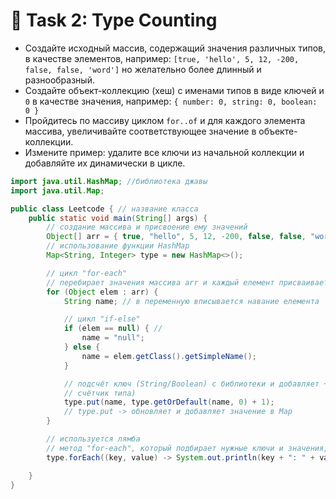 # 👾 Task 2: Type Counting
- Создайте исходный массив, содержащий значения различных типов, в качестве
элементов, например: `[true, 'hello', 5, 12, -200, false, false, 'word']`
но желательно более длинный и разнообразный.
- Создайте объект-коллекцию (хеш) с именами типов в виде ключей и `0` в качестве
значения, например: `{ number: 0, string: 0, boolean: 0 }`
- Пройдитесь по массиву циклом `for..of` и для каждого элемента массива,
увеличивайте соответствующее значение в объекте-коллекции.
- Измените пример: удалите все ключи из начальной коллекции и добавляйте их
динамически в цикле.

```java
import java.util.HashMap; //библиотека джавы
import java.util.Map;

public class Leetcode { // название класса
    public static void main(String[] args) {
        // создание массива и присвоение ему значений
        Object[] arr = { true, "hello", 5, 12, -200, false, false, "word" };
        // использование функции HashMap
        Map<String, Integer> type = new HashMap<>();

        // цикл "for-each"
        // перебирает значения массива arr и каждый елемент присваивает elem
        for (Object elem : arr) {
            String name; // в переменную вписывается навание елемента

            // цикл "if-else"
            if (elem == null) { //
                name = "null";
            } else {
                name = elem.getClass().getSimpleName();
            }

            // подсчёт ключ (String/Boolean) с библиотеки и добавляет +1 (увеличивает
            // счётчик типа)
            type.put(name, type.getOrDefault(name, 0) + 1);
            // type.put -> обновляет и добавляет значение в Map
        }

        // используется лямба
        // метод "for-each", который подбирает нужные ключи и значения, после чего выводит
        type.forEach((key, value) -> System.out.println(key + ": " + value));

    }
}

```


